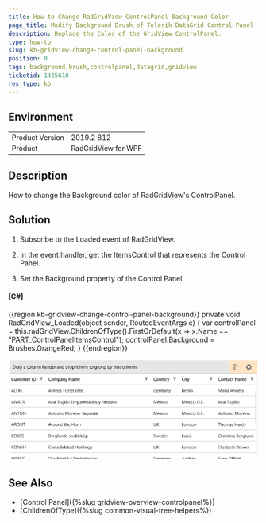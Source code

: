 ```yaml
---
title: How to Change RadGridView ControlPanel Background Color
page_title: Modify Background Brush of Telerik DataGrid Control Panel
description: Replace the Color of the GridView ControlPanel.
type: how-to
slug: kb-gridview-change-control-panel-background
position: 0
tags: background,brush,controlpanel,datagrid,gridview
ticketid: 1425610
res_type: kb
---
```


## Environment
<table>
	<tbody>
		<tr>
			<td>Product Version</td>
			<td>2019.2 812</td>
		</tr>
		<tr>
			<td>Product</td>
			<td>RadGridView for WPF</td>
		</tr>
	</tbody>
</table>

## Description

How to change the Background color of RadGridView's ControlPanel.

## Solution

1. Subscribe to the Loaded event of RadGridView.

2. In the event handler, get the ItemsControl that represents the Control Panel.

3. Set the Background property of the Control Panel.

#### __[C#]__
{{region kb-gridview-change-control-panel-background}}
	private void RadGridView_Loaded(object sender, RoutedEventArgs e)
	{
		var controlPanel = this.radGridView.ChildrenOfType<ItemsControl>().FirstOrDefault(x => x.Name == "PART_ControlPanelItemsControl");
		controlPanel.Background = Brushes.OrangeRed;
	}
{{endregion}}

![WPF ](images/kb-gridview-change-control-panel-background-0.png)

## See Also  
* [Control Panel]({%slug gridview-overview-controlpanel%})
* [ChildrenOfType]({%slug common-visual-tree-helpers%})

